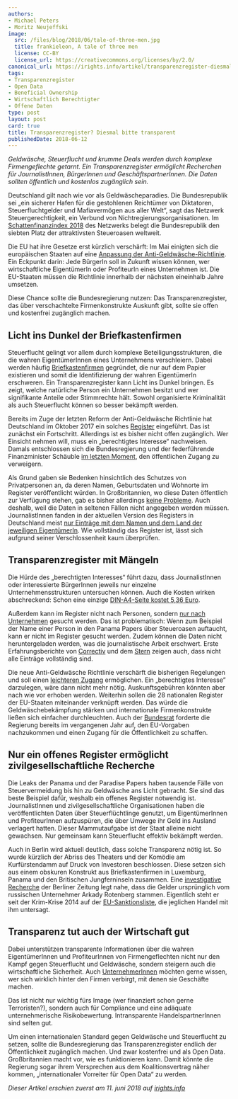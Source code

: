 ```yaml
---
authors:
- Michael Peters
- Moritz Neujeffski
image:
  src: /files/blog/2018/06/tale-of-three-men.jpg
  title: frankieleon, A tale of three men
  license: CC-BY
  license_url: https://creativecommons.org/licenses/by/2.0/
canonical_url: https://irights.info/artikel/transparenzregister-diesmal-bitte-transparent/29113
tags:
- Transparenzregister
- Open Data
- Beneficial Ownership
- Wirtschaftlich Berechtigter
- Offene Daten
type: post
layout: post
card: true
title: Transparenzregister? Diesmal bitte transparent
publishedDate: 2018-06-12
---
```


*Geldwäsche, Steuerflucht und krumme Deals werden durch komplexe Firmengeflechte getarnt. Ein Transparenzregister ermöglicht Recherchen für JournalistInnen, BürgerInnen und GeschäftspartnerInnen. Die Daten sollten öffentlich und kostenlos zugänglich sein.*

Deutschland gilt nach wie vor als Geldwäscheparadies. Die Bundesrepublik sei „ein sicherer Hafen für die gestohlenen Reichtümer von Diktatoren, Steuerfluchtgelder und Mafiavermögen aus aller Welt“, sagt das Netzwerk Steuergerechtigkeit, ein Verbund von Nichtregierungsorganisationen. Im [Schattenfinanzindex 2018](https://netzwerksteuergerechtigkeit.files.wordpress.com/2018/01/6_fsi-ranking_incl-_eu-tax-havens.pdf) des Netzwerks belegt die Bundesrepublik den siebten Platz der attraktivsten Steueroasen weltweit.

Die EU hat ihre Gesetze erst kürzlich verschärft: Im Mai einigten sich die europäischen Staaten auf eine [Anpassung der Anti-Geldwäsche-Richtlinie](http://www.consilium.europa.eu/en/press/press-releases/2018/05/14/money-laundering-and-terrorist-financing-new-rules-adopted/). Ein Eckpunkt darin: Jede BürgerIn soll in Zukunft wissen können, wer wirtschaftliche EigentümerIn oder ProfiteurIn eines Unternehmen ist. Die EU-Staaten müssen die Richtlinie innerhalb der nächsten eineinhalb Jahre umsetzen.

Diese Chance sollte die Bundesregierung nutzen: Das Transparenzregister, das über verschachtelte Firmenkonstrukte Auskunft gibt, sollte sie offen und kostenfrei zugänglich machen.

## Licht ins Dunkel der Briefkastenfirmen
Steuerflucht gelingt vor allem durch komplexe Beteiligungsstrukturen, die die wahren EigentümerInnen eines Unternehmens verschleiern. Dabei werden häufig [Briefkastenfirmen](http://www.spiegel.de/wirtschaft/panama-papers-was-ist-eigentlich-eine-briefkastenfirma-a-1085400.html) gegründet, die nur auf dem Papier existieren und somit die Identifizierung der wahren EigentümerIn erschweren. Ein Transparenzregister kann Licht ins Dunkel bringen. Es zeigt, welche natürliche Person ein Unternehmen besitzt und wer signifikante Anteile oder Stimmrechte hält. Sowohl organisierte Kriminalität als auch Steuerflucht können so besser bekämpft werden.

Bereits im Zuge der letzten Reform  der Anti-Geldwäsche Richtlinie hat Deutschland im Oktober 2017 ein solches [Register](https://www.transparenzregister.de/treg/de/start?1) eingeführt. Das ist zunächst ein Fortschritt. Allerdings ist es bisher nicht offen zugänglich. Wer Einsicht nehmen will, muss ein „berechtigtes Interesse“ nachweisen. Damals entschlossen sich die Bundesregierung und der federführende Finanzminister Schäuble [im letzten Moment](http://www.sueddeutsche.de/politik/gegen-geldwaesche-einblick-unter-vorbehalt-1.3387385), den öffentlichen Zugang zu verweigern.

Als Grund gaben sie Bedenken hinsichtlich des Schutzes von Privatpersonen an, da deren Namen, Geburtsdaten und Wohnorte im Register veröffentlicht würden. In Großbritannien, wo diese Daten öffentlich zur Verfügung stehen, gab es bisher allerdings [keine Probleme](https://www.globalwitness.org/en/blog/first-look-uk-beneficial-ownership-data/). Auch deshalb, weil die Daten in seltenen Fällen nicht angegeben werden müssen. JournalistInnen fanden in der aktuellen Version des Registers in Deutschland meist [nur Einträge mit dem Namen und dem Land der jeweiligen EigentümerIn](https://www.stern.de/politik/deutschland/tillack/das-neue-transparenzregister-ist-selbst-wenig-transparent-7929378.html). Wie vollständig das Register ist, lässt sich aufgrund seiner Verschlossenheit kaum überprüfen.

## Transparenzregister mit Mängeln
Die Hürde des „berechtigten Interesses“ führt dazu, dass JournalistInnen oder interessierte BürgerInnen jeweils nur einzelne Unternehmensstrukturen untersuchen können. Auch die Kosten wirken abschreckend: Schon eine einzige [DIN-A4-Seite kostet 5,36 Euro](https://correctiv.org/blog/auskunftsrechte/artikel/2018/02/08/transparenzregister-mit-lucken/).

Außerdem kann im Register nicht nach Personen, sondern [nur nach Unternehmen](http://www.sueddeutsche.de/wirtschaft/briefkastenfirmen-das-transparenzregister-hat-seinen-namen-nicht-verdient-1.3387170) gesucht werden. Das ist problematisch: Wenn zum Beispiel der Name einer Person in den Panama Papers über Steueroasen auftaucht, kann er nicht im Register gesucht werden. Zudem können die Daten nicht heruntergeladen werden, was die journalistische Arbeit erschwert. Erste Erfahrungsberichte von [Correctiv](https://correctiv.org/blog/auskunftsrechte/artikel/2018/02/08/transparenzregister-mit-lucken/) und dem [Stern](https://www.stern.de/politik/deutschland/tillack/das-neue-transparenzregister-ist-selbst-wenig-transparent-7929378.html) zeigen auch, dass nicht alle Einträge vollständig sind.

Die neue Anti-Geldwäsche Richtlinie verschärft die bisherigen Regelungen und soll einen [leichteren Zugang](http://www.europarl.europa.eu/legislative-train/theme-area-of-justice-and-fundamental-rights/file-revision-of-the-anti-money-laundering-directive-(aml)) ermöglichen. Ein „berechtigtes Interesse” darzulegen, wäre dann nicht mehr nötig. Auskunftsgebühren könnten aber nach wie vor erhoben werden. Weiterhin sollen die 28 nationalen Register der EU-Staaten miteinander verknüpft werden. Das würde die Geldwäschebekämpfung stärken und internationale Firmenkonstrukte ließen sich einfacher durchleuchten. Auch der [Bundesrat](https://www.bundesrat.de/SharedDocs/drucksachen/2017/0101-0200/182-1-17.pdf?__blob=publicationFile&v=9) forderte die Regierung bereits im vergangenen Jahr auf, den EU-Vorgaben nachzukommen und einen Zugang für die Öffentlichkeit zu schaffen.

## Nur ein offenes Register ermöglicht zivilgesellschaftliche Recherche
Die Leaks der Panama und der Paradise Papers haben tausende Fälle von Steuervermeidung bis hin zu Geldwäsche ans Licht gebracht. Sie sind das beste Beispiel dafür, weshalb ein offenes Register notwendig ist. JournalistInnen und zivilgesellschaftliche Organisationen haben die veröffentlichten Daten über Steuerflüchtlinge genutzt, um EigentümerInnen und ProfiteurInnen aufzuspüren, die über Umwege ihr Geld ins Ausland verlagert hatten. Dieser Mammutaufgabe ist der Staat alleine nicht gewachsen. Nur gemeinsam kann Steuerflucht effektiv bekämpft werden.

Auch in Berlin wird aktuell deutlich, dass solche Transparenz nötig ist. So wurde kürzlich der Abriss des Theaters und der Komödie am Kurfürstendamm auf Druck von Investoren beschlossen. Diese setzen sich aus einem obskuren Konstrukt aus Briefkastenfirmen in Luxemburg, Panama und den Britischen Jungferninseln zusammen. Eine [investigative Recherche](https://story.berliner-zeitung.de/kudammkomplex3/) der Berliner Zeitung legt nahe, dass die Gelder ursprünglich vom russischen Unternehmer Arkady Rotenberg stammen. Eigentlich steht er seit der Krim-Krise 2014 auf der [EU-Sanktionsliste](https://eur-lex.europa.eu/legal-content/EN/TXT/?uri=uriserv:OJ.L_.2017.194.01.0001.01.ENG&toc=OJ:L:2017:194:TOC), die jeglichen Handel mit ihm untersagt.

## Transparenz tut auch der Wirtschaft gut
Dabei unterstützen transparente Informationen über die wahren EigentümerInnen und ProfiteurInnen von Firmengeflechten nicht nur den Kampf gegen Steuerflucht und Geldwäsche, sondern steigern auch die wirtschaftliche Sicherheit. Auch [UnternehmerInnen](http://www.bteam.org/announcements/the-business-case-for-beneficial-ownership-transparency/) möchten gerne wissen, wer sich wirklich hinter den Firmen verbirgt, mit denen sie Geschäfte machen.

Das ist nicht nur wichtig fürs Image (wer finanziert schon gerne Terroristen?), sondern auch für Compliance und eine adäquate unternehmerische Risikobewertung. Intransparente HandelspartnerInnen sind selten gut.

Um einen internationalen Standard gegen Geldwäsche und Steuerflucht zu setzen, sollte die Bundesregierung das Transparenzregister endlich der Öffentlichkeit zugänglich machen. Und zwar kostenfrei und als Open Data. Großbritannien macht vor, wie es funktionieren kann. Damit könnte die Regierung sogar ihrem Versprechen aus dem Koalitionsvertrag näher kommen, „internationaler Vorreiter für Open Data“ zu werden.

*Dieser Artikel erschien zuerst am 11. juni 2018 auf [irights.info](https://irights.info/artikel/transparenzregister-diesmal-bitte-transparent/29113)*